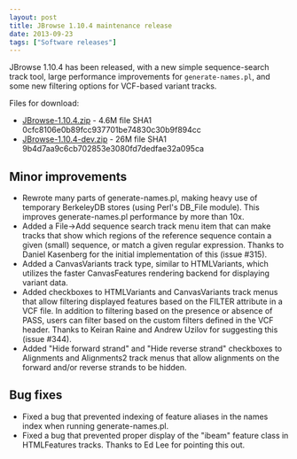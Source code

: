 ```yaml
---
layout: post
title: JBrowse 1.10.4 maintenance release
date: 2013-09-23
tags: ["Software releases"]
---
```


JBrowse 1.10.4 has been released, with a new simple sequence-search track tool,
large performance improvements for `generate-names.pl`, and some new filtering
options for VCF-based variant tracks.

Files for download:

- [JBrowse-1.10.4.zip](/wordpress/wp-content/plugins/download-monitor/download.php?id=69 "download JBrowse-1.10.4.zip") -
  4.6M file SHA1 0cfc8106e0b89fcc937701be74830c30b9f894cc
- [JBrowse-1.10.4-dev.zip](http://jbrowse.org/wordpress/wp-content/plugins/download-monitor/download.php?id=70 "download JBrowse-1.10.4-dev.zip") -
  26M file SHA1 9b4d7aa9c6cb702853e3080fd7dedfae32a095ca

## Minor improvements

- Rewrote many parts of generate-names.pl, making heavy use of temporary
  BerkeleyDB stores (using Perl's DB_File module). This improves
  generate-names.pl performance by more than 10x.
- Added a File->Add sequence search track menu item that can make tracks that
  show which regions of the reference sequence contain a given (small) sequence,
  or match a given regular expression. Thanks to Daniel Kasenberg for the
  initial implementation of this (issue #315).
- Added a CanvasVariants track type, similar to HTMLVariants, which utilizes the
  faster CanvasFeatures rendering backend for displaying variant data.
- Added checkboxes to HTMLVariants and CanvasVariants track menus that allow
  filtering displayed features based on the FILTER attribute in a VCF file. In
  addition to filtering based on the presence or absence of PASS, users can
  filter based on the custom filters defined in the VCF header. Thanks to Keiran
  Raine and Andrew Uzilov for suggesting this (issue #344).
- Added "Hide forward strand" and "Hide reverse strand" checkboxes to Alignments
  and Alignments2 track menus that allow alignments on the forward and/or
  reverse strands to be hidden.

## Bug fixes

- Fixed a bug that prevented indexing of feature aliases in the names index when
  running generate-names.pl.
- Fixed a bug that prevented proper display of the "ibeam" feature class in
  HTMLFeatures tracks. Thanks to Ed Lee for pointing this out.

